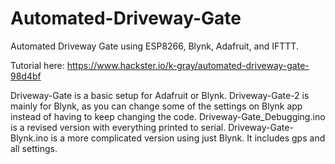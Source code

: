 # Automated-Driveway-Gate
Automated Driveway Gate using ESP8266, Blynk, Adafruit, and IFTTT.

Tutorial here: https://www.hackster.io/k-gray/automated-driveway-gate-98d4bf

Driveway-Gate is a basic setup for Adafruit or Blynk.
   Driveway-Gate-2 is mainly for Blynk, as you can change some of the settings on Blynk app instead of having to keep changing the code.
   Driveway-Gate_Debugging.ino is a revised version with everything printed to serial.
   Driveway-Gate-Blynk.ino is a more complicated version using just Blynk.  It includes gps and all settings.
